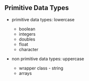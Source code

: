 ## Primitive Data Types

- primitive data types: lowercase
    - boolean
    - integers
    - doubles
    - float
    - character

- non primitive data types: uppercase
    - wrapper class - string
    - arrays